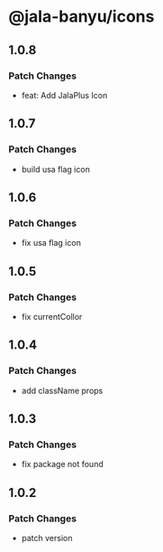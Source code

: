 # @jala-banyu/icons

## 1.0.8

### Patch Changes

- feat: Add JalaPlus Icon

## 1.0.7

### Patch Changes

- build usa flag icon

## 1.0.6

### Patch Changes

- fix usa flag icon

## 1.0.5

### Patch Changes

- fix currentCollor

## 1.0.4

### Patch Changes

- add className props

## 1.0.3

### Patch Changes

- fix package not found

## 1.0.2

### Patch Changes

- patch version
